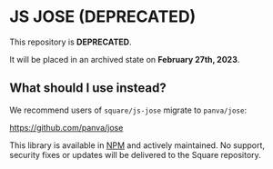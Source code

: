 # JS JOSE (DEPRECATED)

This repository is **DEPRECATED**. 

It will be placed in an archived state on **February 27th, 2023**.

## What should I use instead?

We recommend users of `square/js-jose` migrate to `panva/jose`:

  https://github.com/panva/jose

This library is available in [NPM] and actively maintained. No support, security
fixes or updates will be delivered to the Square repository.

[NPM]: https://www.npmjs.com/package/jose
